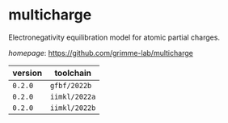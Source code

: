 # multicharge

Electronegativity equilibration model for atomic partial charges.

*homepage*: <https://github.com/grimme-lab/multicharge>

version | toolchain
--------|----------
``0.2.0`` | ``gfbf/2022b``
``0.2.0`` | ``iimkl/2022a``
``0.2.0`` | ``iimkl/2022b``
